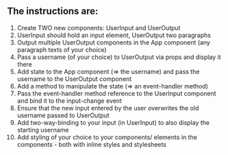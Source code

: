 
## The instructions are:

1. Create TWO new components: UserInput and UserOutput
1. UserInput should hold an input element, UserOutput two paragraphs
1. Output multiple UserOutput components in the App component (any paragraph texts of your choice)
1. Pass a username (of your choice) to UserOutput via props and display it there
1. Add state to the App component (=> the username) and pass the username to the UserOutput component
1. Add a method to manipulate the state (=> an event-handler method)
1. Pass the event-handler method reference to the UserInput component and bind it to the input-change event
1. Ensure that the new input entered by the user overwrites the old username passed to UserOutput
1. Add two-way-binding to your input (in UserInput) to also display the starting username
1. Add styling of your choice to your components/ elements in the components - both with inline styles and stylesheets